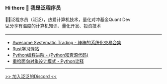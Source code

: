 ### Hi there 👋 我是泛程序员

👨‍💻泛程序员（泛泛），热爱计算机技术，量化对冲基金Quant Dev  
💻分享有温度的计算机知识、量化开发、投资技术

---
- [Awesome Systematic Trading - 棒棒的系统化交易合集](https://github.com/wangzhe3224/awesome-systematic-trading)
- [Rust学习驿站](https://github.com/wangzhe3224/rust-learning)
- [Python编程进阶 - (Python知否源代码)](https://github.com/wangzhe3224/Python-zhifou)
- [重拾面向对象设计模式 - Python诠释](https://github.com/wangzhe3224/Python-zhifou/tree/master/src/design_pattern)
---
[>> 加入泛泛的Discord <<](https://discord.gg/8EWU9uFM5V)
